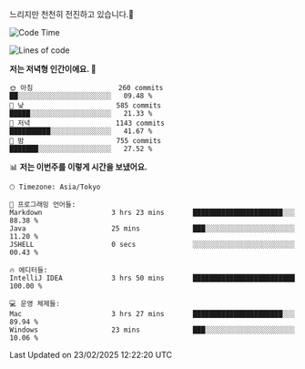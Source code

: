 느리지만 천천히 전진하고 있습니다.🐢

<!--START_SECTION:waka-->
![Code Time](http://img.shields.io/badge/Code%20Time-1%2C530%20hrs%205%20mins-blue)

![Lines of code](https://img.shields.io/badge/%EC%A0%80%EB%8A%94%20%EC%97%AC%ED%83%9C%EA%B9%8C%EC%A7%80%20-916.3%20thousand%20%EC%A4%84%EC%9D%98%20%EC%BD%94%EB%93%9C%EB%A5%BC%20%EC%9E%91%EC%84%B1%ED%96%88%EC%96%B4%EC%9A%94.-blue)

**저는 저녁형 인간이에요. 🦉** 

```text
🌞 아침                     260 commits         ██░░░░░░░░░░░░░░░░░░░░░░░   09.48 % 
🌆 낮　                     585 commits         █████░░░░░░░░░░░░░░░░░░░░   21.33 % 
🌃 저녁                     1143 commits        ██████████░░░░░░░░░░░░░░░   41.67 % 
🌙 밤　                     755 commits         ███████░░░░░░░░░░░░░░░░░░   27.52 % 
```


📊 **저는 이번주를 이렇게 시간을 보냈어요.** 

```text
🕑︎ Timezone: Asia/Tokyo

💬 프로그래밍 언어들: 
Markdown                 3 hrs 23 mins       ██████████████████████░░░   88.38 % 
Java                     25 mins             ███░░░░░░░░░░░░░░░░░░░░░░   11.20 % 
JSHELL                   0 secs              ░░░░░░░░░░░░░░░░░░░░░░░░░   00.43 % 

🔥 에디터들: 
IntelliJ IDEA            3 hrs 50 mins       █████████████████████████   100.00 % 

💻 운영 체제들: 
Mac                      3 hrs 27 mins       ██████████████████████░░░   89.94 % 
Windows                  23 mins             ███░░░░░░░░░░░░░░░░░░░░░░   10.06 % 
```


 Last Updated on 23/02/2025 12:22:20 UTC
<!--END_SECTION:waka-->
